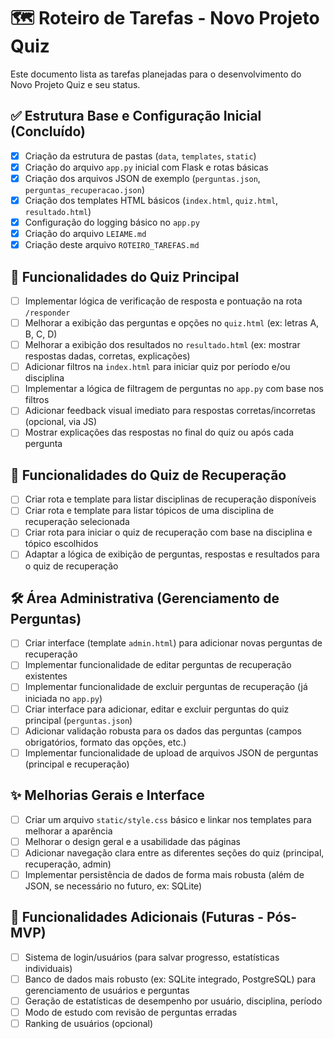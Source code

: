 # 🗺️ Roteiro de Tarefas - Novo Projeto Quiz

Este documento lista as tarefas planejadas para o desenvolvimento do Novo Projeto Quiz e seu status.

## ✅ Estrutura Base e Configuração Inicial (Concluído)

- [x] Criação da estrutura de pastas (`data`, `templates`, `static`)
- [x] Criação do arquivo `app.py` inicial com Flask e rotas básicas
- [x] Criação dos arquivos JSON de exemplo (`perguntas.json`, `perguntas_recuperacao.json`)
- [x] Criação dos templates HTML básicos (`index.html`, `quiz.html`, `resultado.html`)
- [x] Configuração do logging básico no `app.py`
- [x] Criação do arquivo `LEIAME.md`
- [x] Criação deste arquivo `ROTEIRO_TAREFAS.md`

## 🧠 Funcionalidades do Quiz Principal

- [ ] Implementar lógica de verificação de resposta e pontuação na rota `/responder`
- [ ] Melhorar a exibição das perguntas e opções no `quiz.html` (ex: letras A, B, C, D)
- [ ] Melhorar a exibição dos resultados no `resultado.html` (ex: mostrar respostas dadas, corretas, explicações)
- [ ] Adicionar filtros na `index.html` para iniciar quiz por período e/ou disciplina
- [ ] Implementar a lógica de filtragem de perguntas no `app.py` com base nos filtros
- [ ] Adicionar feedback visual imediato para respostas corretas/incorretas (opcional, via JS)
- [ ] Mostrar explicações das respostas no final do quiz ou após cada pergunta

## 🔄 Funcionalidades do Quiz de Recuperação

- [ ] Criar rota e template para listar disciplinas de recuperação disponíveis
- [ ] Criar rota e template para listar tópicos de uma disciplina de recuperação selecionada
- [ ] Criar rota para iniciar o quiz de recuperação com base na disciplina e tópico escolhidos
- [ ] Adaptar a lógica de exibição de perguntas, respostas e resultados para o quiz de recuperação

## 🛠️ Área Administrativa (Gerenciamento de Perguntas)

- [ ] Criar interface (template `admin.html`) para adicionar novas perguntas de recuperação
- [ ] Implementar funcionalidade de editar perguntas de recuperação existentes
- [ ] Implementar funcionalidade de excluir perguntas de recuperação (já iniciada no `app.py`)
- [ ] Criar interface para adicionar, editar e excluir perguntas do quiz principal (`perguntas.json`)
- [ ] Adicionar validação robusta para os dados das perguntas (campos obrigatórios, formato das opções, etc.)
- [ ] Implementar funcionalidade de upload de arquivos JSON de perguntas (principal e recuperação)

## ✨ Melhorias Gerais e Interface

- [ ] Criar um arquivo `static/style.css` básico e linkar nos templates para melhorar a aparência
- [ ] Melhorar o design geral e a usabilidade das páginas
- [ ] Adicionar navegação clara entre as diferentes seções do quiz (principal, recuperação, admin)
- [ ] Implementar persistência de dados de forma mais robusta (além de JSON, se necessário no futuro, ex: SQLite)

## 🚀 Funcionalidades Adicionais (Futuras - Pós-MVP)

- [ ] Sistema de login/usuários (para salvar progresso, estatísticas individuais)
- [ ] Banco de dados mais robusto (ex: SQLite integrado, PostgreSQL) para gerenciamento de usuários e perguntas
- [ ] Geração de estatísticas de desempenho por usuário, disciplina, período
- [ ] Modo de estudo com revisão de perguntas erradas
- [ ] Ranking de usuários (opcional)